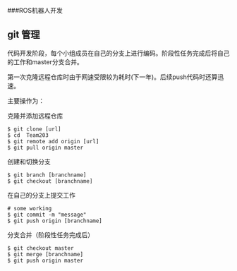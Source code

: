 ###ROS机器人开发

## git 管理

代码开发阶段，每个小组成员在自己的分支上进行编码。阶段性任务完成后将自己的工作和master分支合并。

第一次克隆远程仓库时由于网速受限较为耗时(下一年)。后续push代码时还算迅速。

主要操作为：

克隆并添加远程仓库

```
$ git clone [url]
$ cd  Team203
$ git remote add origin [url]
$ git pull origin master
```

创建和切换分支

```
$ git branch [branchname]
$ git checkout [branchname]
```

在自己的分支上提交工作

```
# some working
$ git commit -m "message"
$ git push origin [branchname]
```

分支合并（阶段性任务完成后）

```
$ git checkout master
$ git merge [branchname]
$ git push origin master
```



